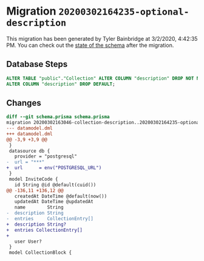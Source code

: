 # Migration `20200302164235-optional-description`

This migration has been generated by Tyler Bainbridge at 3/2/2020, 4:42:35 PM.
You can check out the [state of the schema](./schema.prisma) after the migration.

## Database Steps

```sql
ALTER TABLE "public"."Collection" ALTER COLUMN "description" DROP NOT NULL,
ALTER COLUMN "description" DROP DEFAULT;
```

## Changes

```diff
diff --git schema.prisma schema.prisma
migration 20200302163046-collection-description..20200302164235-optional-description
--- datamodel.dml
+++ datamodel.dml
@@ -3,9 +3,9 @@
 }
 datasource db {
   provider = "postgresql"
-  url = "***"
+  url      = env("POSTGRESQL_URL")
 }
 model InviteCode {
   id String @id @default(cuid())
@@ -136,11 +136,12 @@
   createdAt DateTime @default(now())
   updatedAt DateTime @updatedAt
   name        String
-  description String
-  entries     CollectionEntry[]
+  description String?
+  entries CollectionEntry[]
+
   user User?
 }
 model CollectionBlock {
```


